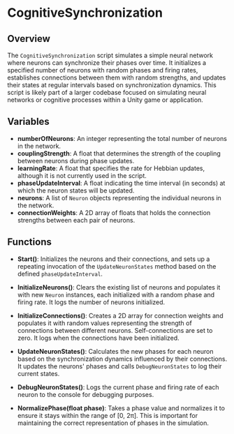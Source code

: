 # CognitiveSynchronization

## Overview
The `CognitiveSynchronization` script simulates a simple neural network where neurons can synchronize their phases over time. It initializes a specified number of neurons with random phases and firing rates, establishes connections between them with random strengths, and updates their states at regular intervals based on synchronization dynamics. This script is likely part of a larger codebase focused on simulating neural networks or cognitive processes within a Unity game or application.

## Variables

- **numberOfNeurons**: An integer representing the total number of neurons in the network.
- **couplingStrength**: A float that determines the strength of the coupling between neurons during phase updates.
- **learningRate**: A float that specifies the rate for Hebbian updates, although it is not currently used in the script.
- **phaseUpdateInterval**: A float indicating the time interval (in seconds) at which the neuron states will be updated.
- **neurons**: A list of `Neuron` objects representing the individual neurons in the network.
- **connectionWeights**: A 2D array of floats that holds the connection strengths between each pair of neurons.

## Functions

- **Start()**: Initializes the neurons and their connections, and sets up a repeating invocation of the `UpdateNeuronStates` method based on the defined `phaseUpdateInterval`.

- **InitializeNeurons()**: Clears the existing list of neurons and populates it with new `Neuron` instances, each initialized with a random phase and firing rate. It logs the number of neurons initialized.

- **InitializeConnections()**: Creates a 2D array for connection weights and populates it with random values representing the strength of connections between different neurons. Self-connections are set to zero. It logs when the connections have been initialized.

- **UpdateNeuronStates()**: Calculates the new phases for each neuron based on the synchronization dynamics influenced by their connections. It updates the neurons' phases and calls `DebugNeuronStates` to log their current states.

- **DebugNeuronStates()**: Logs the current phase and firing rate of each neuron to the console for debugging purposes.

- **NormalizePhase(float phase)**: Takes a phase value and normalizes it to ensure it stays within the range of [0, 2π]. This is important for maintaining the correct representation of phases in the simulation.